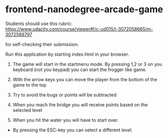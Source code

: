 frontend-nanodegree-arcade-game
===============================

Students should use this rubric: https://www.udacity.com/course/viewer#!/c-ud015/l-3072058665/m-3072588797

for self-checking their submission.


Run this application by starting index.html in your browser.

1. The game will start in the startmenu mode. By pressing 1,2 or 3 on you keyboard (not you keypad) you can start the frogger like game.

2. With the arrow keys you can move the player from the bottom of the game to the top
3. Try to avoid the bugs or points will be subtracted
4. When you reach the bridge you will receive points based on the selected level
5. When you hit the water you will have to start over.

- By pressing the ESC-key you can select a different level.